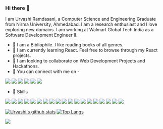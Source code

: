 ### Hi there 👋

I am Urvashi Ramdasani, a Computer Science and Engineering Graduate from Nirma University, Ahmedabad. I am a research enthusiast and I love exploring new domains. I am working at Walmart Global Tech India as a Software Development Engineer II. 


- :book: I am a Bibliophile. I like reading books of all genres. 
- 🌱 I am currently learning React. Feel free to browse through my React projects.
- 👯 I am looking to collaborate on Web Development Projects and Hackathons.
- :woman: You can connect with me on -

<a href="https://www.instagram.com/urvashi.ramdasani/"><img src="https://img.shields.io/badge/Instagram-E4405F?style=for-the-badge&logo=instagram&logoColor=white"></a> <a href="https://www.linkedin.com/in/urvashi-ramdasani-91034a175/"><img src="https://img.shields.io/badge/LinkedIn-0077B5?style=for-the-badge&logo=linkedin&logoColor=white"></a> <a href="https://twitter.com/URamdasani"><img src="https://img.shields.io/badge/Twitter-1DA1F2?style=for-the-badge&logo=twitter&logoColor=white"></a> <a href="https://pin.it/2g3de6vvpo2m5d"><img src="https://img.shields.io/badge/Pinterest-%23E60023.svg?&style=for-the-badge&logo=Pinterest&logoColor=white"></a> <a href="https://www.researchgate.net/profile/Urvashi_Ramdasani"><img src="https://img.shields.io/badge/Research_Gate-00CCBB.svg?&style=for-the-badge&logo=ResearchGate&logoColor=white"></a> <a href="https://leetcode.com/urvashi-ramdasani/"><img src="https://img.shields.io/badge/-LeetCode-FFA116?style=for-the-badge&logo=LeetCode&logoColor=black"></a> 

- :rocket: Skills

<img src="https://img.shields.io/badge/Python-3776AB?style=for-the-badge&logo=python&logoColor=white"> <img src="https://img.shields.io/badge/HTML-239120?style=for-the-badge&logo=html5&logoColor=white"> <img src="https://img.shields.io/badge/CSS-239120?&style=for-the-badge&logo=css3&logoColor=white"> <img src="https://img.shields.io/badge/JavaScript-F7DF1E?style=for-the-badge&logo=javascript&logoColor=black"> <img src="https://img.shields.io/badge/Node.js-43853D?style=for-the-badge&logo=node.js&logoColor=white"> <img src="https://img.shields.io/badge/C-00599C?style=for-the-badge&logo=c&logoColor=white"> <img src="https://img.shields.io/badge/C%2B%2B-00599C?style=for-the-badge&logo=c%2B%2B&logoColor=white"> <img src="https://img.shields.io/badge/PHP-777BB4?style=for-the-badge&logo=php&logoColor=white"> <img src="https://img.shields.io/badge/R-276DC3?style=for-the-badge&logo=r&logoColor=white"> <img src="https://img.shields.io/badge/Kotlin-0095D5?&style=for-the-badge&logo=kotlin&logoColor=white"> <img src="https://img.shields.io/badge/Shell_Script-121011?style=for-the-badge&logo=gnu-bash&logoColor=white"> <img src="https://img.shields.io/badge/Express.js-404D59?style=for-the-badge"> <img src="https://img.shields.io/badge/Bootstrap-563D7C?style=for-the-badge&logo=bootstrap&logoColor=white"> <img src="https://img.shields.io/badge/jQuery-0769AD?style=for-the-badge&logo=jquery&logoColor=white"> <img src="https://img.shields.io/badge/Django-092E20?style=for-the-badge&logo=django&logoColor=white"> <img src="https://img.shields.io/badge/MySQL-00000F?style=for-the-badge&logo=mysql&logoColor=white"> <img src="https://img.shields.io/badge/MongoDB-4EA94B?style=for-the-badge&logo=mongodb&logoColor=white"> <img src="https://img.shields.io/badge/Heroku-430098?style=for-the-badge&logo=heroku&logoColor=white"> <img src="https://img.shields.io/badge/React-20232A?style=for-the-badge&logo=react&logoColor=61DAFB"> 

[![Urvashi's github stats](https://github-readme-stats.vercel.app/api?username=urvashiramdasani&show_icons=true&theme=radical)](https://github.com/anuraghazra/github-readme-stats) [![Top Langs](https://github-readme-stats.vercel.app/api/top-langs/?username=urvashiramdasani&layout=compact&theme=radical)](https://github.com/anuraghazra/github-readme-stats)

![](https://komarev.com/ghpvc/?username=urvashiramdasani&color=blue)
